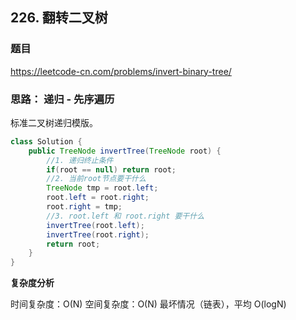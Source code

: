 ## 226. 翻转二叉树

### 题目

https://leetcode-cn.com/problems/invert-binary-tree/

### 思路： 递归 - 先序遍历

标准二叉树递归模版。

```java
class Solution {
    public TreeNode invertTree(TreeNode root) {
        //1. 递归终止条件
        if(root == null) return root;
        //2. 当前root节点要干什么
        TreeNode tmp = root.left;
        root.left = root.right;
        root.right = tmp;
        //3. root.left 和 root.right 要干什么
        invertTree(root.left);
        invertTree(root.right);
        return root;
    }
}
```

**复杂度分析**

时间复杂度：O(N)
空间复杂度：O(N) 最坏情况（链表），平均 O(logN)